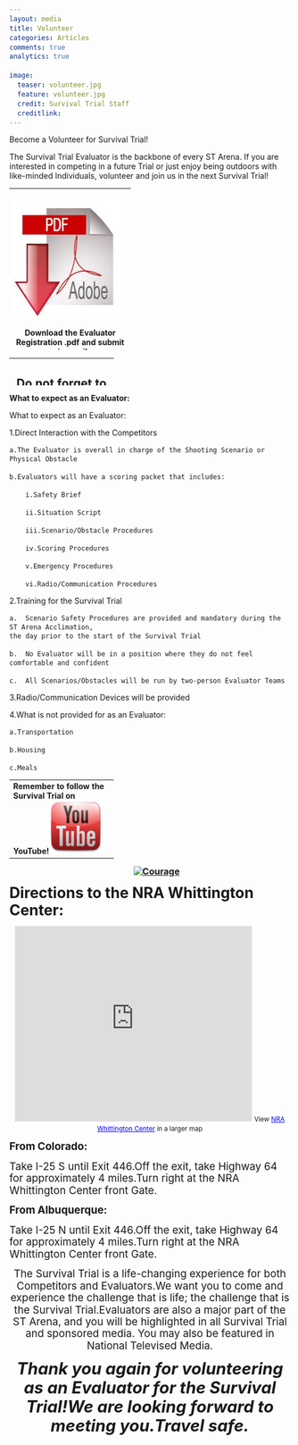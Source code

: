 ```yaml
---
layout: media
title: Volunteer
categories: Articles
comments: true
analytics: true

image:
  teaser: volunteer.jpg
  feature: volunteer.jpg
  credit: Survival Trial Staff
  creditlink:  
---
```

 
 
 
Become a Volunteer for Survival Trial!

The Survival Trial Evaluator is the backbone of every ST Arena.  If you are interested in competing in a future Trial or just enjoy being outdoors with like-minded Individuals, volunteer and join us in the next Survival Trial!


<table style="top: 0px; left: 0px; width: 806px; height: 290px;" cellspacing="0" cellpadding="0">
<tbody>
<tr>
<td style="vertical-align: top;" width="204" height="39">
<p style="text-align: center;"><a href="http://survivaltrial.com/sponsor/docs/Survival Trial Evaluator Registration.pdf" target="_blank"><img class="size-full wp-image-967 aligncenter" src="images/pdf.jpg" alt="pdf" width="233" height="216" /></a></p>
<p style="text-align: center;"><strong>Download the Evaluator Registration .pdf and submit via email</strong></p>
</td>
</tr>
</tbody>
</table>
<p class="MsoNormalCxSpMiddle" style="text-align: center; line-height: normal;" align="center"><b style="mso-bidi-font-weight: normal;"><span style="font-size: 16.0pt; mso-bidi-font-size: 11.0pt;"> </span></b></p>

<table style="top: 1550px; width: 564px; height: 49px;" width="771" cellspacing="0" cellpadding="0">
<tbody>
<tr>
<td style="vertical-align: top; text-align: left;" width="173" height="38">
<h2 style="text-align: center;"><strong>Do not forget to follow us on Google+. We will be scheduling Live Updates throughout the each Survival Trial!</strong></h2>
<a href="https://plus.google.com/100629561302318418390/posts" target="_blank"><img class="wp-image-969 aligncenter" src="images/googleplus.png" alt="google-plus-icon" width="93" height="93" /></a></td>
</tr>
</tbody>
</table>


<p><b><span>What to expect as an Evaluator:</span></b></p>

What to expect as an Evaluator:

1.Direct Interaction with the Competitors

	a.The Evaluator is overall in charge of the Shooting Scenario or Physical Obstacle

	b.Evaluators will have a scoring packet that includes:

		i.Safety Brief

		ii.Situation Script

		iii.Scenario/Obstacle Procedures

		iv.Scoring Procedures

		v.Emergency Procedures

		vi.Radio/Communication Procedures

2.Training for the Survival Trial

	a.  Scenario Safety Procedures are provided and mandatory during the ST Arena Acclimation, 
	the day prior to the start of the Survival Trial

	b.  No Evaluator will be in a position where they do not feel comfortable and confident

	c.  All Scenarios/Obstacles will be run by two-person Evaluator Teams

3.Radio/Communication Devices will be provided

4.What is not provided for as an Evaluator:

	a.Transportation

	b.Housing

	c.Meals

<tr>
<tbody>
<table>
<td style="vertical-align: top;" width="173" height="38"><strong>Remember to follow the Survival Trial on YouTube!</strong><a href="http://www.youtube.com/user/SurvivalTrial12?feature=watch" target="_blank"><img class="alignnone size-full wp-image-970" src="images/yt.png" alt="youtube" width="96" height="96" /></a></td>
</tr>
</tbody>
</table>
<p class="MsoNormal" style="margin-left: .25in; text-align: center;" align="center"><b style="mso-bidi-font-weight: normal;"><span style="font-size: 12.0pt; line-height: 115%;"><a href="http://survivaltrial.com/wp-content/uploads/2013/08/Courage.jpg"><img class="alignnone size-medium wp-image-944" src="http://survivaltrial.com/wp-content/uploads/2013/08/Courage-300x168.jpg" alt="Courage" width="300" height="168" /></a></span></b></p>
<p class="MsoNormal"><b style="mso-bidi-font-weight: normal;"><span style="font-size: 20.0pt; mso-bidi-font-size: 11.0pt; line-height: 115%;">Directions to the NRA Whittington Center:</span></b></p>
<p style="text-align: center;"><iframe src="https://maps.google.com/maps/ms?ie=UTF8&amp;oe=UTF8&amp;msa=0&amp;msid=218315345426577726206.00046e60a2271c453cd75&amp;ll=36.773766,-104.486074&amp;spn=0,0&amp;t=m&amp;output=embed" width="425" height="350" frameborder="0" marginwidth="0" marginheight="0" scrolling="no"></iframe> <small>View <a style="color: #0000ff; text-align: left;" href="https://maps.google.com/maps/ms?ie=UTF8&amp;oe=UTF8&amp;msa=0&amp;msid=218315345426577726206.00046e60a2271c453cd75&amp;ll=36.773766,-104.486074&amp;spn=0,0&amp;t=m&amp;source=embed">NRA Whittington Center</a> in a larger map</small></p>
<p class="MsoNormal"><b style="mso-bidi-font-weight: normal;"><span style="font-size: 14.0pt; mso-bidi-font-size: 11.0pt; line-height: 115%;">From Colorado:</span></b></p>
<p class="MsoNormal"><span style="font-size: 14.0pt; mso-bidi-font-size: 11.0pt; line-height: 115%;">Take I-25 S until Exit 446.Off the exit, take Highway 64 for approximately 4 miles.Turn right at the NRA Whittington Center front Gate.</span></p>
<p class="MsoNormal"><b style="mso-bidi-font-weight: normal;"><span style="font-size: 14.0pt; mso-bidi-font-size: 11.0pt; line-height: 115%;">From Albuquerque:</span></b></p>
<p class="MsoNormal"><span style="font-size: 14.0pt; mso-bidi-font-size: 11.0pt; line-height: 115%;">Take I-25 N until Exit 446.Off the exit, take Highway 64 for approximately 4 miles.Turn right at the NRA Whittington Center front Gate.</span></p>
<p class="MsoNormal" style="text-align: center;" align="center"><span style="font-size: 14.0pt; mso-bidi-font-size: 11.0pt; line-height: 115%;">The Survival Trial is a life-changing experience for both Competitors and Evaluators.We want you to come and experience the challenge that is life; the challenge that is the Survival Trial.Evaluators are also a major part of the ST Arena, and you will be highlighted in all Survival Trial and sponsored media. You may also be featured in National Televised Media.</span></p>
<p class="MsoNormal" style="text-align: center;" align="center"><b style="mso-bidi-font-weight: normal;"><i style="mso-bidi-font-style: normal;"><span style="font-size: 22.0pt; mso-bidi-font-size: 11.0pt; line-height: 115%;">Thank you again for volunteering as an Evaluator for the Survival Trial!We are looking forward to meeting you.Travel safe.</span></i></b></p>

